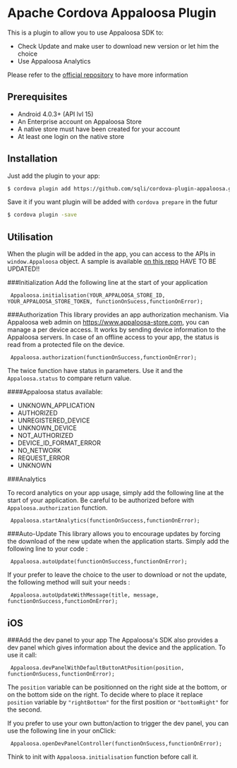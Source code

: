 
# Apache Cordova Appaloosa Plugin 

This is a plugin to allow you to use Appaloosa SDK to:

  - Check Update and make user to download new version or let him the choice
  - Use Appaloosa Analytics

Please refer to the [official repository][repoOfficial] to have more information

## Prerequisites
- Android 4.0.3+ (API lvl 15)
- An Enterprise account on Appaloosa Store
- A native store must have been created for your account
- At least one login on the native store


## Installation
Just add the plugin to your app:

```sh
$ cordova plugin add https://github.com/sqli/cordova-plugin-appaloosa.git
```
Save it if you want plugin will be added with `cordova prepare` in the futur

```sh
$ cordova plugin -save
```
## Utilisation
When the plugin will be added in the app, you can access to the APIs in `window.Appaloosa` object.
A sample is available [on this repo][repoSample] HAVE TO BE UPDATED!!

###Initialization
Add the following line at the start of your application
```
 Appaloosa.initialisation(YOUR_APPALOOSA_STORE_ID, YOUR_APPALOOSA_STORE_TOKEN, functionOnSucess,functionOnError);
```

###Authorization
This library provides an app authorization mechanism. Via Appaloosa web admin on https://www.appaloosa-store.com, you can manage a per device access. It works by sending device information to the Appaloosa servers. In case of an offline access to your app, the status is read from a protected file on the device.
```
 Appaloosa.authorization(functionOnSuccess,functionOnError);
```
The twice function have status in parameters. Use it and the ``Appaloosa.status`` to compare return value.


####Appaloosa status available:
* UNKNOWN_APPLICATION
* AUTHORIZED
* UNREGISTERED_DEVICE
* UNKNOWN_DEVICE
* NOT_AUTHORIZED
* DEVICE_ID_FORMAT_ERROR
* NO_NETWORK
* REQUEST_ERROR
* UNKNOWN

###Analytics

To record analytics on your app usage, simply add the following line at the start of your application. Be careful to be authorized before with `Appaloosa.authorization` function.

```
 Appaloosa.startAnalytics(functionOnSuccess,functionOnError);
```
###Auto-Update
This library allows you to encourage updates by forcing the download of the new update when the application starts. Simply add the following line to your code :

```
 Appaloosa.autoUpdate(functionOnSuccess,functionOnError);
```
If your prefer to leave the choice to the user to download or not the update, the following method will suit your needs :
```
 Appaloosa.autoUpdateWithMessage(title, message, functionOnSuccess,functionOnError);
```

## iOS
###Add the dev panel to your app
The Appaloosa's SDK also provides a dev panel which gives information about the device and the application. To use it call:

```
 Appaloosa.devPanelWithDefaultButtonAtPosition(position, functionOnSucess,functionOnError);
```

The `position` variable can be positionned on the right side at the bottom, or on the bottom side on the right. To decide where to place it replace `position` variable by ` "rightBottom" ` for the first position or ` "bottomRight" `  for the second.

If you prefer to use your own button/action to trigger the dev panel, you can use the following line in your onClick:

```
 Appaloosa.openDevPanelController(functionOnSucess,functionOnError);
```
Think to init with `Appaloosa.initialisation` function before call it.


[repoOfficial]: <https://github.com/appaloosa-store/appaloosa-android-tools>
[repoSample]:<https://github.com/appaloosa-store/appaloosa-android-tools>

